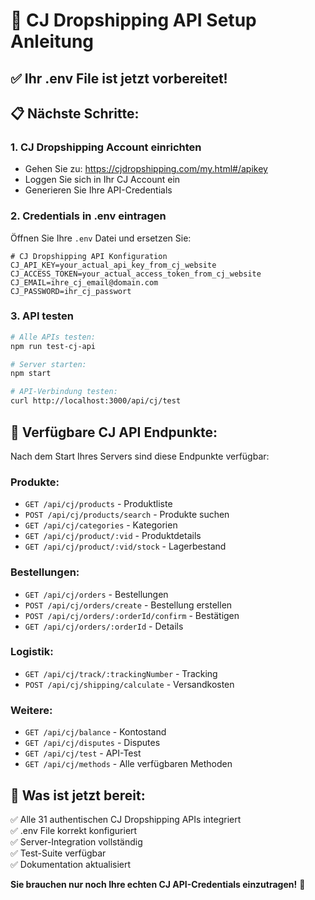 # 🚀 CJ Dropshipping API Setup Anleitung

## ✅ **Ihr .env File ist jetzt vorbereitet!**

## 📋 **Nächste Schritte:**

### 1. **CJ Dropshipping Account einrichten**
- Gehen Sie zu: https://cjdropshipping.com/my.html#/apikey
- Loggen Sie sich in Ihr CJ Account ein
- Generieren Sie Ihre API-Credentials

### 2. **Credentials in .env eintragen**
Öffnen Sie Ihre `.env` Datei und ersetzen Sie:

```env
# CJ Dropshipping API Konfiguration
CJ_API_KEY=your_actual_api_key_from_cj_website
CJ_ACCESS_TOKEN=your_actual_access_token_from_cj_website  
CJ_EMAIL=ihre_cj_email@domain.com
CJ_PASSWORD=ihr_cj_passwort
```

### 3. **API testen**
```bash
# Alle APIs testen:
npm run test-cj-api

# Server starten:
npm start

# API-Verbindung testen:
curl http://localhost:3000/api/cj/test
```

## 🔧 **Verfügbare CJ API Endpunkte:**

Nach dem Start Ihres Servers sind diese Endpunkte verfügbar:

### **Produkte:**
- `GET /api/cj/products` - Produktliste
- `POST /api/cj/products/search` - Produkte suchen
- `GET /api/cj/categories` - Kategorien
- `GET /api/cj/product/:vid` - Produktdetails
- `GET /api/cj/product/:vid/stock` - Lagerbestand

### **Bestellungen:**
- `GET /api/cj/orders` - Bestellungen
- `POST /api/cj/orders/create` - Bestellung erstellen
- `POST /api/cj/orders/:orderId/confirm` - Bestätigen
- `GET /api/cj/orders/:orderId` - Details

### **Logistik:**
- `GET /api/cj/track/:trackingNumber` - Tracking
- `POST /api/cj/shipping/calculate` - Versandkosten

### **Weitere:**
- `GET /api/cj/balance` - Kontostand
- `GET /api/cj/disputes` - Disputes
- `GET /api/cj/test` - API-Test
- `GET /api/cj/methods` - Alle verfügbaren Methoden

## 🎯 **Was ist jetzt bereit:**

✅ Alle 31 authentischen CJ Dropshipping APIs integriert  
✅ .env File korrekt konfiguriert  
✅ Server-Integration vollständig  
✅ Test-Suite verfügbar  
✅ Dokumentation aktualisiert  

**Sie brauchen nur noch Ihre echten CJ API-Credentials einzutragen!** 🚀